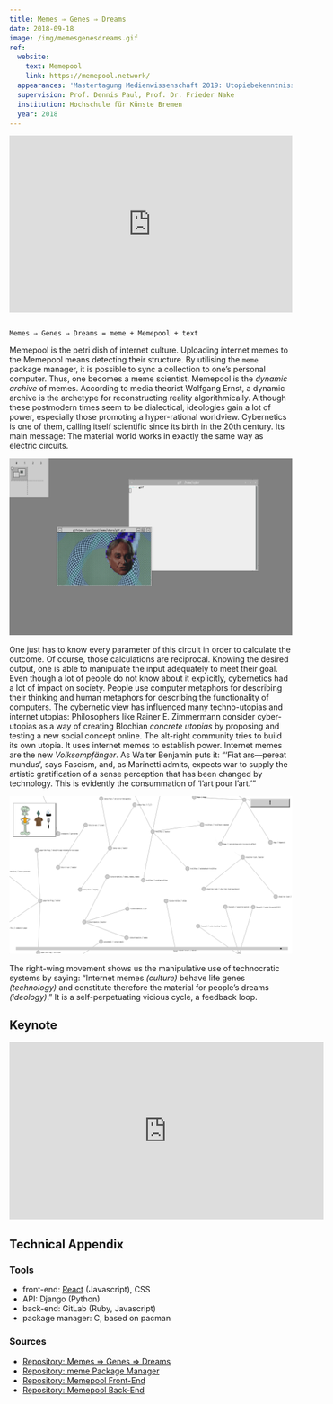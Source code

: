```yaml
---
title: Memes ⇒ Genes ⇒ Dreams
date: 2018-09-18
image: /img/memesgenesdreams.gif
ref:
  website:
    text: Memepool
    link: https://memepool.network/
  appearances: 'Mastertagung Medienwissenschaft 2019: Utopiebekenntnisse'
  supervision: Prof. Dennis Paul, Prof. Dr. Frieder Nake
  institution: Hochschule für Künste Bremen
  year: 2018
---
```


<div style="padding:62.5% 0 0 0;position:relative;margin-bottom:2em;"><iframe src="https://player.vimeo.com/video/292558210?title=0&byline=0&portrait=0" style="position:absolute;top:0;left:0;width:100%;height:100%;" frameborder="0" allow="autoplay; fullscreen" allowfullscreen></iframe></div><script src="https://player.vimeo.com/api/player.js"></script>

```
Memes ⇒ Genes ⇒ Dreams = meme + Memepool + text
```

Memepool is the petri dish of internet culture. Uploading internet memes to the Memepool means detecting their structure. By utilising the `meme` package manager, it is possible to sync a collection to one’s personal computer. Thus, one becomes a meme scientist.
Memepool is the _dynamic archive_ of memes. According to media theorist Wolfgang Ernst, a dynamic archive is the archetype for reconstructing reality algorithmically.
Although these postmodern times seem to be dialectical, ideologies gain a lot of power, especially those promoting a hyper-rational worldview. Cybernetics is one of them, calling itself scientific since its birth in the 20th century. Its main message: The material world works in exactly the same way as electric circuits.

![meme: Dawkins](/img/memesgenesdreams_01.png)

One just has to know every parameter of this circuit in order to calculate the outcome. Of course, those calculations are reciprocal. Knowing the desired output, one is able to manipulate the input adequately to meet their goal.
Even though a lot of people do not know about it explicitly, cybernetics had a lot of impact on society. People use computer metaphors for describing their thinking and human metaphors for describing the functionality of computers.
The cybernetic view has influenced many techno-utopias and internet utopias: Philosophers like Rainer E. Zimmermann consider cyber-utopias as a way of creating Blochian _concrete utopias_ by proposing and testing a new social concept online. The alt-right community tries to build its own utopia. It uses internet memes to establish power. Internet memes are the new _Volksempfänger_. As Walter Benjamin puts it: “‘Fiat ars—pereat mundus’, says Fascism, and, as Marinetti admits, expects war to supply the artistic gratification of a sense perception that has been changed by technology. This is evidently the consummation of ‘l’art pour l’art.’”

![memepool.network: Squidward](/img/memesgenesdreams_02.png)

The right-wing movement shows us the manipulative use of technocratic systems by saying: “Internet memes _(culture)_ behave life genes _(technology)_ and constitute therefore the material for people’s dreams _(ideology)_.” It is a self-perpetuating vicious cycle, a feedback loop.

## Keynote

<iframe width="560" height="315" src="https://www.youtube-nocookie.com/embed/h4lxjU9YmzE" frameborder="0" allow="accelerometer; autoplay; encrypted-media; gyroscope; picture-in-picture" allowfullscreen></iframe>

## Technical Appendix

### Tools

- front-end: [React](https://reactjs.org/) (Javascript), CSS
- API: Django (Python)
- back-end: GitLab (Ruby, Javascript)
- package manager: C, based on pacman

### Sources

- [Repository: Memes ⇒ Genes ⇒ Dreams](https://github.com/kenokenobingo/meme-genes-dreams)
- [Repository: meme Package Manager](https://github.com/kenokenobingo/meme)
- [Repository: Memepool Front-End](https://github.com/kenokenobingo/memepool)
- [Repository: Memepool Back-End](https://github.com/kenokenobingo/memewell)
